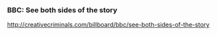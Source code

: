 ### BBC: See both sides of the story
http://creativecriminals.com/billboard/bbc/see-both-sides-of-the-story